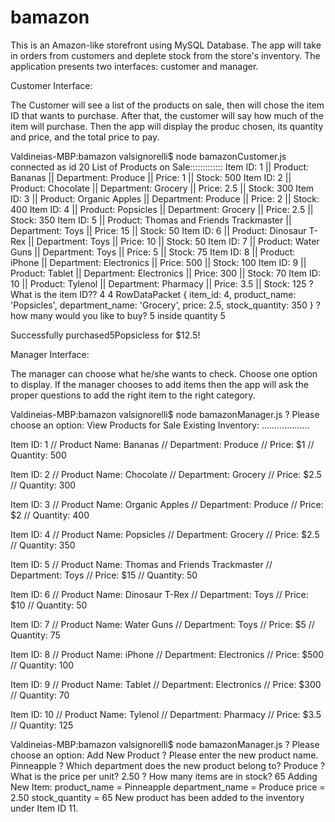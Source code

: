 # bamazon

This is an Amazon-like storefront using MySQL Database. The app will take in orders from customers and deplete stock from the store's inventory. The application presents two interfaces: customer and manager.

Customer Interface:

The Customer will see a list of the products on sale, then will chose the item ID that wants to purchase. After that, the customer will say how much of the item will purchase. Then the app will display the produc chosen, its quantity and price, and the total price to pay.

Valdineias-MBP:bamazon valsignorelli$ node bamazonCustomer.js
connected as id 20
List of Products on Sale:::::::::::::
Item ID: 1 || Product: Bananas || Department: Produce || Price: 1 || Stock: 500
Item ID: 2 || Product: Chocolate || Department: Grocery || Price: 2.5 || Stock: 300
Item ID: 3 || Product: Organic Apples || Department: Produce || Price: 2 || Stock: 400
Item ID: 4 || Product: Popsicles || Department: Grocery || Price: 2.5 || Stock: 350
Item ID: 5 || Product: Thomas and Friends Trackmaster || Department: Toys || Price: 15 || Stock: 50
Item ID: 6 || Product: Dinosaur T-Rex || Department: Toys || Price: 10 || Stock: 50
Item ID: 7 || Product: Water Guns || Department: Toys || Price: 5 || Stock: 75
Item ID: 8 || Product: iPhone || Department: Electronics || Price: 500 || Stock: 100
Item ID: 9 || Product: Tablet || Department: Electronics || Price: 300 || Stock: 70
Item ID: 10 || Product: Tylenol || Department: Pharmacy || Price: 3.5 || Stock: 125
? What is the item ID?? 4
4
RowDataPacket {
  item_id: 4,
  product_name: 'Popsicles',
  department_name: 'Grocery',
  price: 2.5,
  stock_quantity: 350 }
? how many would you like to buy? 5
inside quantity  5

Successfully purchased5Popsicless for $12.5!

Manager Interface:

The manager can choose what he/she wants to check. Choose one option to display. If the manager chooses to add items then the app will ask the proper questions to add the right item to the right category.

Valdineias-MBP:bamazon valsignorelli$ node bamazonManager.js
? Please choose an option: View Products for Sale
Existing Inventory:
...................

Item ID: 1  //  Product Name: Bananas  //  Department: Produce  //  Price: $1  //  Quantity: 500

Item ID: 2  //  Product Name: Chocolate  //  Department: Grocery  //  Price: $2.5  //  Quantity: 300

Item ID: 3  //  Product Name: Organic Apples  //  Department: Produce  //  Price: $2  //  Quantity: 400

Item ID: 4  //  Product Name: Popsicles  //  Department: Grocery  //  Price: $2.5  //  Quantity: 350

Item ID: 5  //  Product Name: Thomas and Friends Trackmaster  //  Department: Toys  //  Price: $15  //  Quantity: 50

Item ID: 6  //  Product Name: Dinosaur T-Rex  //  Department: Toys  //  Price: $10  //  Quantity: 50

Item ID: 7  //  Product Name: Water Guns  //  Department: Toys  //  Price: $5  //  Quantity: 75

Item ID: 8  //  Product Name: iPhone  //  Department: Electronics  //  Price: $500  //  Quantity: 100

Item ID: 9  //  Product Name: Tablet  //  Department: Electronics  //  Price: $300  //  Quantity: 70

Item ID: 10  //  Product Name: Tylenol  //  Department: Pharmacy  //  Price: $3.5  //  Quantity: 125

Valdineias-MBP:bamazon valsignorelli$ node bamazonManager.js
? Please choose an option: Add New Product
? Please enter the new product name. Pinneapple
? Which department does the new product belong to? Produce
? What is the price per unit? 2.50
? How many items are in stock? 65
Adding New Item:
    product_name = Pinneapple
    department_name = Produce
    price = 2.50
    stock_quantity = 65
New product has been added to the inventory under Item ID 11.

